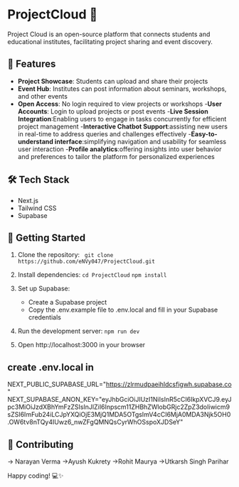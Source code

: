 # ProjectCloud 🚀
Project Cloud is an open-source platform that connects students and educational institutes, facilitating project sharing and event discovery.

## 🌟 Features

- **Project Showcase**: Students can upload and share their projects
- **Event Hub**: Institutes can post information about seminars, workshops, and other events
- **Open Access**: No login required to view projects or workshops
-**User Accounts**: Login to upload projects or post events
-**Live Session Integration**:Enabling users to engage in tasks concurrently for efficient project management
-**Interactive Chatbot Support**:assisting new users in real-time to address queries and challenges effectively
-**Easy-to-understand interface**:simplifying navigation and usability for seamless user interaction
-**Profile analytics**:offering insights into user behavior and preferences to tailor the platform for personalized experiences

## 🛠️ Tech Stack

- Next.js
- Tailwind CSS
- Supabase

## 🚀 Getting Started

1. Clone the repository:
``` git clone https://github.com/eNVy047/ProjectCloud.git```
2. Install dependencies:
```cd ProjectCloud```
```npm install```

4. Set up Supabase:
    - Create a Supabase project
    - Copy the .env.example file to .env.local and fill in your Supabase credentials
5. Run the development server:
```npm run dev```
6. Open http://localhost:3000 in your browser
   
## create .env.local in 
NEXT_PUBLIC_SUPABASE_URL="https://zlrmudpaeihldcsfigwh.supabase.co"
NEXT_SUPABASE_ANON_KEY="eyJhbGciOiJIUzI1NiIsInR5cCI6IkpXVCJ9.eyJpc3MiOiJzdXBhYmFzZSIsInJlZiI6Inpscm11ZHBhZWlobGRjc2ZpZ3doIiwicm9sZSI6ImFub24iLCJpYXQiOjE3MjQ1MDA5OTgsImV4cCI6MjA0MDA3Njk5OH0.OW6tv8nTQy4IUwz6_nwZFgQMNQsCyrWhOSspoXJDSeY"


## 🤝 Contributing
-> Narayan Verma
->Ayush Kukrety
->Rohit Maurya
->Utkarsh Singh Parihar


Happy coding! 💻✨
